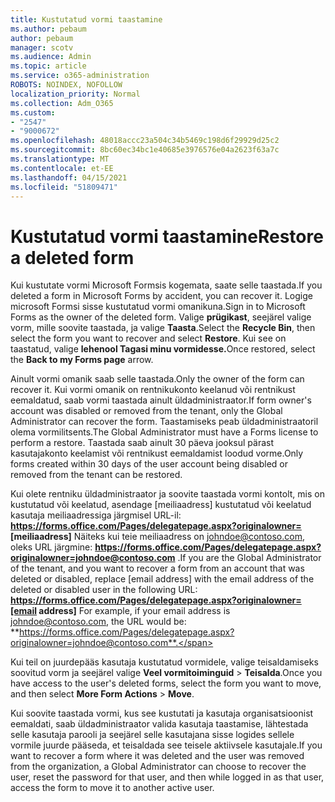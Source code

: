 ```yaml
---
title: Kustutatud vormi taastamine
ms.author: pebaum
author: pebaum
manager: scotv
ms.audience: Admin
ms.topic: article
ms.service: o365-administration
ROBOTS: NOINDEX, NOFOLLOW
localization_priority: Normal
ms.collection: Adm_O365
ms.custom:
- "2547"
- "9000672"
ms.openlocfilehash: 48018accc23a504c34b5469c198d6f29929d25c2
ms.sourcegitcommit: 8bc60ec34bc1e40685e3976576e04a2623f63a7c
ms.translationtype: MT
ms.contentlocale: et-EE
ms.lasthandoff: 04/15/2021
ms.locfileid: "51809471"
---
```

# <a name="restore-a-deleted-form"></a><span data-ttu-id="f9561-102">Kustutatud vormi taastamine</span><span class="sxs-lookup"><span data-stu-id="f9561-102">Restore a deleted form</span></span>

<span data-ttu-id="f9561-103">Kui kustutate vormi Microsoft Formsis kogemata, saate selle taastada.</span><span class="sxs-lookup"><span data-stu-id="f9561-103">If you deleted a form in Microsoft Forms by accident, you can recover it.</span></span> <span data-ttu-id="f9561-104">Logige microsoft Formsi sisse kustutatud vormi omanikuna.</span><span class="sxs-lookup"><span data-stu-id="f9561-104">Sign in to Microsoft Forms as the owner of the deleted form.</span></span> <span data-ttu-id="f9561-105">Valige **prügikast**, seejärel valige vorm, mille soovite taastada, ja valige **Taasta**.</span><span class="sxs-lookup"><span data-stu-id="f9561-105">Select the **Recycle Bin**, then select the form you want to recover and select **Restore**.</span></span> <span data-ttu-id="f9561-106">Kui see on taastatud, valige **lehenool Tagasi minu vormidesse.**</span><span class="sxs-lookup"><span data-stu-id="f9561-106">Once restored, select the **Back to my Forms page** arrow.</span></span>

<span data-ttu-id="f9561-107">Ainult vormi omanik saab selle taastada.</span><span class="sxs-lookup"><span data-stu-id="f9561-107">Only the owner of the form can recover it.</span></span> <span data-ttu-id="f9561-108">Kui vormi omanik on rentnikukonto keelanud või rentnikust eemaldatud, saab vormi taastada ainult üldadministraator.</span><span class="sxs-lookup"><span data-stu-id="f9561-108">If form owner's account was disabled or removed from the tenant, only the Global Administrator can recover the form.</span></span> <span data-ttu-id="f9561-109">Taastamiseks peab üldadministraatoril olema vormilitsents.</span><span class="sxs-lookup"><span data-stu-id="f9561-109">The Global Administrator must have a Forms license to perform a restore.</span></span> <span data-ttu-id="f9561-110">Taastada saab ainult 30 päeva jooksul pärast kasutajakonto keelamist või rentnikust eemaldamist loodud vorme.</span><span class="sxs-lookup"><span data-stu-id="f9561-110">Only forms created within 30 days of the user account being disabled or removed from the tenant can be restored.</span></span>

<span data-ttu-id="f9561-111">Kui olete rentniku üldadministraator ja soovite taastada vormi kontolt, mis on kustutatud või keelatud, asendage [meiliaadress] kustutatud või keelatud kasutaja meiliaadressiga järgmisel URL-il: **https://forms.office.com/Pages/delegatepage.aspx?originalowner= [meiliaadress]** Näiteks kui teie meiliaadress on johndoe@contoso.com, oleks URL järgmine: **https://forms.office.com/Pages/delegatepage.aspx?originalowner=johndoe@contoso.com** .</span><span class="sxs-lookup"><span data-stu-id="f9561-111">If you are the Global Administrator of the tenant, and you want to recover a form from an account that was deleted or disabled, replace [email address] with the email address of the deleted or disabled user in the following URL: **https://forms.office.com/Pages/delegatepage.aspx?originalowner=[email address]** For example, if your email address is johndoe@contoso.com, the URL would be: **https://forms.office.com/Pages/delegatepage.aspx?originalowner=johndoe@contoso.com**.</span></span> 

<span data-ttu-id="f9561-112">Kui teil on juurdepääs kasutaja kustutatud vormidele, valige teisaldamiseks soovitud vorm ja seejärel valige **Veel vormitoiminguid**  >  **Teisalda**.</span><span class="sxs-lookup"><span data-stu-id="f9561-112">Once you have access to the user's deleted forms, select the form you want to move, and then select **More Form Actions** > **Move**.</span></span>

<span data-ttu-id="f9561-113">Kui soovite taastada vormi, kus see kustutati ja kasutaja organisatsioonist eemaldati, saab üldadministraator valida kasutaja taastamise, lähtestada selle kasutaja parooli ja seejärel selle kasutajana sisse logides sellele vormile juurde pääseda, et teisaldada see teisele aktiivsele kasutajale.</span><span class="sxs-lookup"><span data-stu-id="f9561-113">If you want to recover a form where it was deleted and the user was removed from the organization, a Global Administrator can choose to recover the user, reset the password for that user, and then while logged in as that user, access the form to move it to another active user.</span></span> 